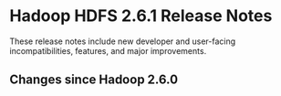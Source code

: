 # Hadoop HDFS 2.6.1 Release Notes

These release notes include new developer and user-facing incompatibilities, features, and major improvements.

## Changes since Hadoop 2.6.0



